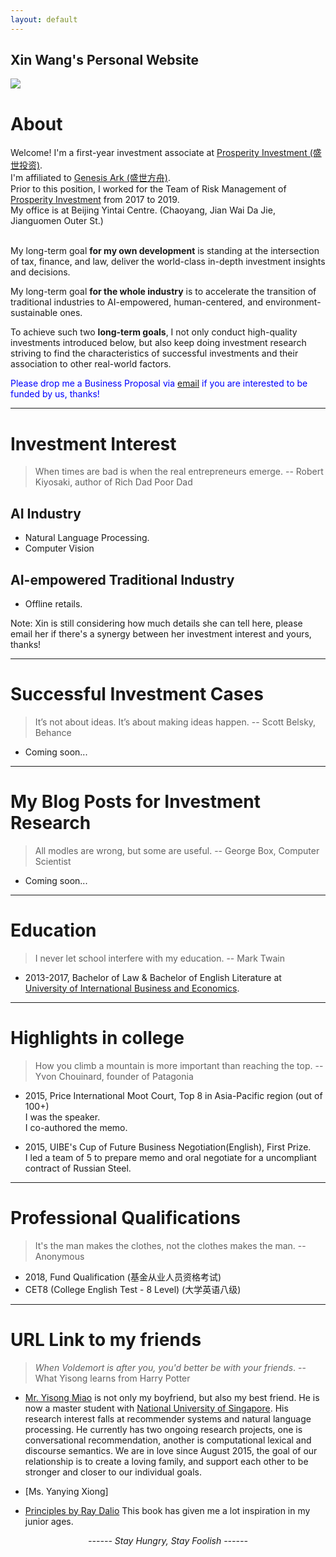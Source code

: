 ```yaml
---
layout: default
---
```


## Xin Wang's Personal Website

<img class="profile-picture" src="Xin-Thailand.jpeg">

# About

Welcome! I'm a first-year investment associate at [Prosperity Investment (盛世投资)](http://www.cgpinvestment.com). <br>
I'm affiliated to [Genesis Ark (盛世方舟)](http://www.ssfzchina.com/). <br>
Prior to this position, I worked for the Team of Risk Management of [Prosperity Investment](http://www.cgpinvestment.com) from 2017 to 2019.<br>
My office is at Beijing Yintai Centre. (Chaoyang, Jian Wai Da Jie, Jianguomen Outer St.) <br><br>

My long-term goal <b>for my own development</b> is standing at the intersection of tax, finance, and law, deliver the world-class in-depth investment insights and decisions.

My long-term goal <b>for the whole industry</b> is to accelerate the transition of traditional industries to AI-empowered, human-centered, and environment-sustainable ones.

To achieve such two <b>long-term goals</b>, I not only conduct high-quality investments introduced below, but also keep doing investment research striving to find the characteristics of successful investments and their association to other real-world factors.

<span style="color:blue">Please drop me a Business Proposal via [email](wangxin@cgpinvestment.com) if you are interested to be funded by us, thanks!</span>

---

# Investment Interest

> When times are bad is when the real entrepreneurs emerge. -- Robert Kiyosaki, author of Rich Dad Poor Dad

## AI Industry
- Natural Language Processing.
- Computer Vision

## AI-empowered Traditional Industry
- Offline retails.

Note: Xin is still considering how much details she can tell here, please email her if there's a synergy between her investment interest and yours, thanks!

---

# Successful Investment Cases

> It’s not about ideas. It’s about making ideas happen. -- Scott Belsky, Behance

- Coming soon...

---

# My Blog Posts for Investment Research

> All modles are wrong, but some are useful. -- George Box, Computer Scientist

- Coming soon...

---

# Education

> I never let school interfere with my education. -- Mark Twain

- 2013-2017, Bachelor of Law & Bachelor of English Literature at [University of International Business and Economics](https://www.uibe.edu.cn/).

---

# Highlights in college

> How you climb a mountain is more important than reaching the top. -- Yvon Chouinard, founder of Patagonia

- 2015, Price International Moot Court, Top 8 in Asia-Pacific region (out of 100+)<br>
I was the speaker.<br>
I co-authored the memo.

- 2015, UIBE's Cup of Future Business Negotiation(English), First Prize.<br>
I led a team of 5 to prepare memo and oral negotiate for a uncompliant contract of Russian Steel.

---

# Professional Qualifications

> It's the man makes the clothes, not the clothes makes the man. -- Anonymous

- 2018, Fund Qualification (基金从业人员资格考试)
- CET8 (College English Test - 8 Level) (大学英语八级)

---

# URL Link to my friends

> *When Voldemort is after you, you'd better be with your friends*. -- What Yisong learns from Harry Potter

- [Mr. Yisong Miao](https://yisong.me) is not only my boyfriend, but also my best friend. He is now a master student with [National University of Singapore](http://www.nus.edu.sg). His research interest falls at recommender systems and natural language processing. He currently has two ongoing research projects, one is conversational recommendation, another is computational lexical and discourse semantics. We are in love since August 2015, the goal of our relationship is to create a loving family, and support each other to be stronger and closer to our individual goals.

- [Ms. Yanying Xiong]

<!-- - [Mr. Xiaoyu Ding]

- [Ms. Xiaoyu Liu] -->

- [Principles by Ray Dalio](https://www.principles.com/) This book has given me a lot inspiration in my junior ages.


<body>
<script type="text/javascript" id="clustrmaps" src="//cdn.clustrmaps.com/map_v2.js?cl=ffffff&w=200&t=tt&d=gfr3bhlw6QJainwiT9vqi6jdzrDJsN5yWdzz5R8LWyo&co=52bfed"></script>
</body>

<center><i>------ Stay Hungry, Stay Foolish ------</i><br><br><br></center>



